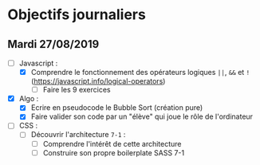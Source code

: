 # Objectifs journaliers

## Mardi 27/08/2019


* [ ] Javascript :
  * [X] Comprendre le fonctionnement des opérateurs logiques `||`, `&&` et `!` (https://javascript.info/logical-operators)
    * [ ] Faire les 9 exercices

* [X] Algo : 
  * [X] Ecrire en pseudocode le Bubble Sort (création pure)
  * [X] Faire valider son code par un "élève" qui joue le rôle de l'ordinateur

* [ ] CSS : 
  * [ ] Découvrir l'architecture `7-1` :
    * [ ] Comprendre l'intérêt de cette architecture
    * [ ] Construire son propre boilerplate SASS 7-1
